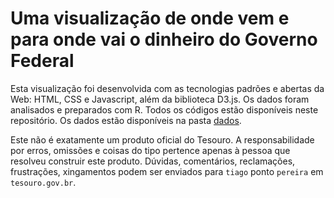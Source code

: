 # Uma visualização de onde vem e para onde vai o dinheiro do Governo Federal

Esta visualização foi desenvolvida com as tecnologias padrões e abertas da Web: HTML, CSS e Javascript, além da biblioteca D3.js. Os dados foram analisados e preparados com R. Todos os códigos estão disponíveis neste repositório. Os dados estão disponíveis na pasta [dados](./dados/).

Este não é exatamente um produto oficial do Tesouro. A responsabilidade por erros, omissões e coisas do tipo pertence apenas à pessoa que resolveu construir este produto. Dúvidas, comentários, reclamações, frustrações, xingamentos podem ser enviados para `tiago` ponto `pereira` em `tesouro.gov.br`.
